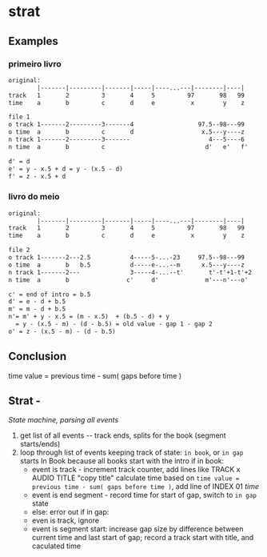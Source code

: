 # strat

## Examples

### primeiro livro

```txt
original:
        |-------|---------|-------|-----|----...---|--------|----|
track   1       2         3       4     5         97       98   99
time    a       b         c       d     e          x        y    z

file 1
o track 1-------2---------3-------4                  97.5--98---99
o time  a       b         c       d                   x.5---y----z
n track 1-------2---------3-------                      4---5----6
n time  a       b         c                            d'   e'   f'

d' = d
e' = y - x.5 + d = y - (x.5 - d)
f' = z - x.5 + d
```

### livro do meio

```txt
original:
        |-------|---------|-------|-----|----...---|--------|----|
track   1       2         3       4     5         97       98   99
time    a       b         c       d     e          x        y    z

file 2
o track 1-------2---2.5           4-----5-...-23     97.5--98---99
o time  a       b   b.5           d-----e-...--m      x.5---y----z
n track 1-------2---              3-----4-...--t'       t'-t'+1-t'+2   
n time  a       b                c'     d'             m'---n'---o'

c' = end of intro = b.5
d' = e - d + b.5
m' = m - d + b.5
n'= m' + y - x.5 = (m - x.5)  + (b.5 - d) + y 
  = y - (x.5 - m) - (d - b.5) = old value - gap 1 - gap 2  
o' = z - (x.5 - m) - (d - b.5)
```

## Conclusion

time value = previous time - sum( gaps before time )

## Strat -

_State machine, parsing all events_

1) get list of all events -- track ends, splits for the book (segment starts/ends)
2) loop through list of events keeping track of state: `in book`, or `in gap` starts In Book because all books start with the intro
    if in book:
    - event is track - increment track counter, add lines like
      TRACK x AUDIO
         TITLE "copy title"
      calculate time based on `time value = previous time - sum( gaps before time )`, add line of INDEX 01 _time_
    - event is end segment - record time for start of gap, switch to `in gap` state
    - else: error out
    if in gap:
    - even is track, ignore
    - event is segment start: increase gap size by difference between current time and last start of gap; record a track start with title, and caculated time
